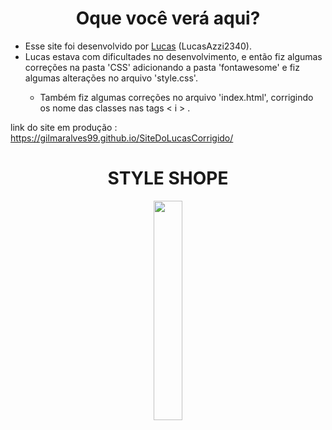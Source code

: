 

<div align='center'>
<h1>Oque você verá aqui?</h1>
<div align='left'>

<ul>
<li>Esse site foi desenvolvido por <a href="https://github.com/LucasAzzi2340">Lucas</a> (LucasAzzi2340).</li>
<li>Lucas estava com dificultades no desenvolvimento, e então fiz algumas correções na pasta 'CSS' adicionando a pasta 'fontawesome' e fiz algumas alterações no arquivo 'style.css'.</li>
<ul>
<li> Também fiz algumas correções no arquivo 'index.html', corrigindo os nome das classes nas tags <&nbsp;i&nbsp;> .</li>
</ul>
</ul>

link do site em produção : https://gilmaralves99.github.io/SiteDoLucasCorrigido/

</div>

<h1> STYLE SHOPE</h1>
<img src='https://user-images.githubusercontent.com/68366424/131188462-44b44a62-cdfd-4967-ba79-5c1d77322d2a.png' width='30%' height='30%'>
</div>
